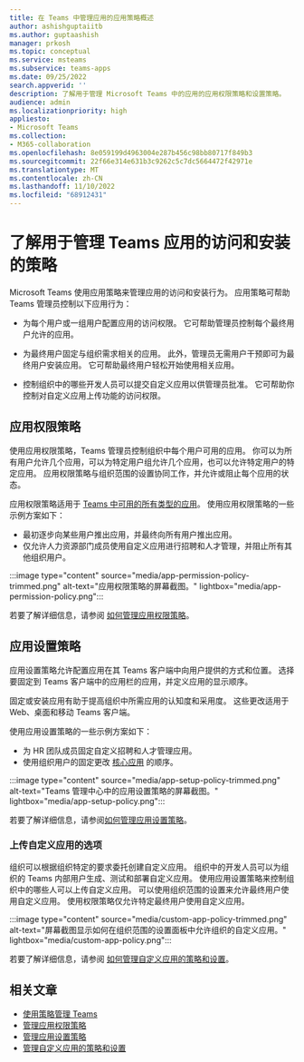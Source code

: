 ```yaml
---
title: 在 Teams 中管理应用的应用策略概述
author: ashishguptaiitb
ms.author: guptaashish
manager: prkosh
ms.topic: conceptual
ms.service: msteams
ms.subservice: teams-apps
ms.date: 09/25/2022
search.appverid: ''
description: 了解用于管理 Microsoft Teams 中的应用的应用权限策略和设置策略。
audience: admin
ms.localizationpriority: high
appliesto:
- Microsoft Teams
ms.collection:
- M365-collaboration
ms.openlocfilehash: 8e059199d4963004e287b456c98bb80717f849b3
ms.sourcegitcommit: 22f66e314e631b3c9262c5c7dc5664472f42971e
ms.translationtype: MT
ms.contentlocale: zh-CN
ms.lasthandoff: 11/10/2022
ms.locfileid: "68912431"
---
```

# <a name="know-about-policies-to-manage-access-and-installation-of-teams-apps"></a>了解用于管理 Teams 应用的访问和安装的策略

Microsoft Teams 使用应用策略来管理应用的访问和安装行为。 应用策略可帮助 Teams 管理员控制以下应用行为：

* 为每个用户或一组用户配置应用的访问权限。 它可帮助管理员控制每个最终用户允许的应用。

* 为最终用户固定与组织需求相关的应用。 此外，管理员无需用户干预即可为最终用户安装应用。 它可帮助最终用户轻松开始使用相关应用。

* 控制组织中的哪些开发人员可以提交自定义应用以供管理员批准。 它可帮助你控制对自定义应用上传功能的访问权限。

## <a name="app-permission-policies"></a>应用权限策略

使用应用权限策略，Teams 管理员控制组织中每个用户可用的应用。 你可以为所有用户允许几个应用，可以为特定用户组允许几个应用，也可以允许特定用户的特定应用。 应用权限策略与组织范围的设置协同工作，并允许或阻止每个应用的状态。

应用权限策略适用于 [Teams 中可用的所有类型的应用](deploy-apps-microsoft-teams-landing-page.md)。 使用应用权限策略的一些示例方案如下：

* 最初逐步向某些用户推出应用，并最终向所有用户推出应用。
* 仅允许人力资源部门成员使用自定义应用进行招聘和人才管理，并阻止所有其他组织用户。

:::image type="content" source="media/app-permission-policy-trimmed.png" alt-text="应用权限策略的屏幕截图。" lightbox="media/app-permission-policy.png":::

若要了解详细信息，请参阅 [如何管理应用权限策略](teams-app-permission-policies.md)。

## <a name="app-setup-policies"></a>应用设置策略

应用设置策略允许配置应用在其 Teams 客户端中向用户提供的方式和位置。 选择要固定到 Teams 客户端中的应用栏的应用，并定义应用的显示顺序。

固定或安装应用有助于提高组织中所需应用的认知度和采用度。 这些更改适用于 Web、桌面和移动 Teams 客户端。

使用应用设置策略的一些示例方案如下：

* 为 HR 团队成员固定自定义招聘和人才管理应用。
* 使用组织用户的固定更改 [核心应用](deploy-apps-microsoft-teams-landing-page.md#core-apps) 的顺序。

:::image type="content" source="media/app-setup-policy-trimmed.png" alt-text="Teams 管理中心中的应用设置策略的屏幕截图。" lightbox="media/app-setup-policy.png":::

若要了解详细信息，请参阅[如何管理应用设置策略](teams-app-setup-policies.md)。

### <a name="option-to-upload-custom-apps"></a>上传自定义应用的选项

组织可以根据组织特定的要求委托创建自定义应用。 组织中的开发人员可以为组织的 Teams 内部用户生成、测试和部署自定义应用。 使用应用设置策略来控制组织中的哪些人可以上传自定义应用。 可以使用组织范围的设置来允许最终用户使用自定义应用。 使用权限策略仅允许特定最终用户使用自定义应用。

:::image type="content" source="media/custom-app-policy-trimmed.png" alt-text="屏幕截图显示如何在组织范围的设置面板中允许组织的自定义应用。" lightbox="media/custom-app-policy.png":::

若要了解详细信息，请参阅 [如何管理自定义应用的策略和设置](teams-custom-app-policies-and-settings.md)。

## <a name="related-articles"></a>相关文章

* [使用策略管理 Teams](manage-teams-with-policies.md)
* [管理应用权限策略](teams-app-permission-policies.md)
* [管理应用设置策略](teams-app-setup-policies.md)
* [管理自定义应用的策略和设置](teams-custom-app-policies-and-settings.md)

